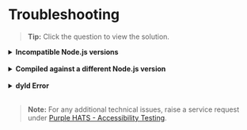 # Troubleshooting

>**Tip:** Click the question to view the solution.

<details>
  <summary><b>Incompatible Node.js versions</b></summary><br>

**Issue:** When your `Node.js` version is incompatible, you may face the following syntax error.

**Solution:** Install `Node.js` versions > v15.10.0, i.e. Node.js v16 and above.  

```shell
const URL_NO_COMMAS_REGEX = RegExp('https?://(www\\.)?[\\p{L}0-9][-\\p{L}0-9@:%._\\+~#=]{0,254}[\\p{L}0-9]\\.[a-z]{2,63}(:\\d{1,5})?(/[-\\p{L}0-9@:%_\\+.~#?&//=\\(\\)]*)?', 'giu'); // eslint-disable-line
                            ^
SyntaxError: Invalid regular expression: /https?://(www\.)?[\p{L}0-9][-\p{L}0-9@:%\._\+~#=]{0,254}[\p{L}0-9]\.[a-z]{2,63}(:\d{1,5})?(/[-\p{L}0-9@:%_\+.~#?&//=\(\)]*)?/: Invalid escape
```
</details>
<br>

<details>
  <summary><b>Compiled against a different Node.js version</b></summary><br>
  


**Issue**: When you switch between different versions of Node.js in your environment, you may face the following error.

```shell
<user_path>/purple-hats/node_modules/bindings/bindings.js:91
        throw e
        ^

Error: The module '<module_file_path>'
was compiled against a different Node.js version using
NODE_MODULE_VERSION 57. This version of Node.js requires
NODE_MODULE_VERSION 88. Please try re-compiling or re-installing
the module (for instance, using `npm rebuild` or `npm install`).
```
**Solution**: As recommended in the error message, run `npm rebuild` or `npm install`


</details>
<br>

<details>
  <summary><b>dyld Error</b></summary><br>

**Issue:** Not able to run Purple HATS due to the following error shown below

```shell
dyld: lazy symbol binding failed: Symbol not found: __ZN2v87Isolate37AdjustAmountOfExternalAllocatedMemoryEx
  Referenced from: <user_path>/purple-hats/node_modules/libxmljs/build/Release/xmljs.node
  Expected in: flat namespace

dyld: Symbol not found: __ZN2v87Isolate37AdjustAmountOfExternalAllocatedMemoryEx
  Referenced from: <user_path>/PURPLE_HATS/purple-hats/node_modules/libxmljs/build/Release/xmljs.node
  Expected in: flat namespace

zsh: abort      node index.js
```
**Solutions:**
1. Delete existing `node_modules` folder and re-install the NPM packages with `npm install`.
1. Refer to this [GitHub issue](https://github.com/fsevents/fsevents/issues/313) for alternative solutions.  

</details>

<br>

>**Note:** For any additional technical issues, raise a service request under [Purple HATS - Accessibility Testing](https://jira.ship.gov.sg/servicedesk/customer/portal/11/create/212).
